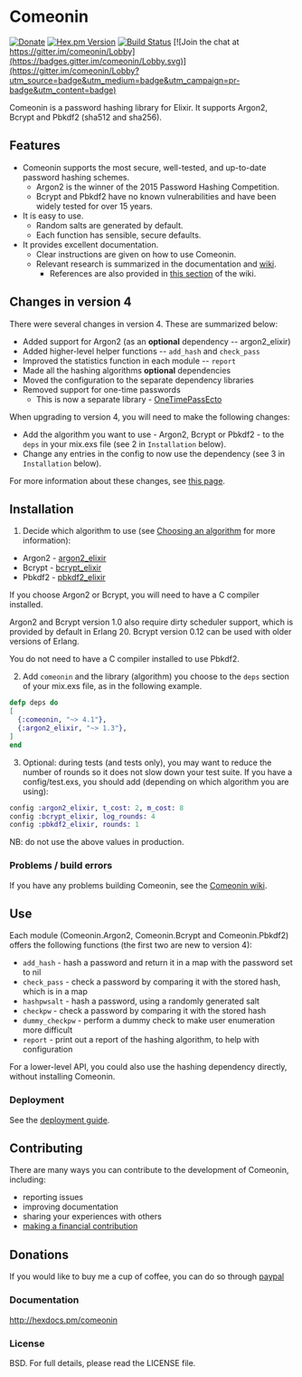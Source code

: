 # Comeonin

[![Donate](https://img.shields.io/badge/Donate-PayPal-green.svg)](https://www.paypal.me/alovedalongthe)
[![Hex.pm Version](http://img.shields.io/hexpm/v/comeonin.svg)](https://hex.pm/packages/comeonin)
[![Build Status](https://travis-ci.org/riverrun/comeonin.svg?branch=master)](https://travis-ci.org/riverrun/comeonin)
[![Join the chat at https://gitter.im/comeonin/Lobby](https://badges.gitter.im/comeonin/Lobby.svg)](https://gitter.im/comeonin/Lobby?utm_source=badge&utm_medium=badge&utm_campaign=pr-badge&utm_content=badge)

Comeonin is a password hashing library for Elixir. It supports Argon2,
Bcrypt and Pbkdf2 (sha512 and sha256).

## Features

* Comeonin supports the most secure, well-tested, and up-to-date password hashing schemes.
  * Argon2 is the winner of the 2015 Password Hashing Competition.
  * Bcrypt and Pbkdf2 have no known vulnerabilities and have been widely tested for over 15 years.
* It is easy to use.
  * Random salts are generated by default.
  * Each function has sensible, secure defaults.
* It provides excellent documentation.
  * Clear instructions are given on how to use Comeonin.
  * Relevant research is summarized in the documentation and [wiki](https://github.com/riverrun/comeonin/wiki).
    * References are also provided in [this section](https://github.com/riverrun/comeonin/wiki/References) of the wiki.

## Changes in version 4

There were several changes in version 4. These are summarized below:

* Added support for Argon2 (as an **optional** dependency -- argon2_elixir)
* Added higher-level helper functions -- `add_hash` and `check_pass`
* Improved the statistics function in each module -- `report`
* Made all the hashing algorithms **optional** dependencies
* Moved the configuration to the separate dependency libraries
* Removed support for one-time passwords
  * This is now a separate library - [OneTimePassEcto]("https://github.com/riverrun/one_time_pass_ecto")

When upgrading to version 4, you will need to make the following changes:

* Add the algorithm you want to use - Argon2, Bcrypt or Pbkdf2 - to
the `deps` in your mix.exs file (see 2 in `Installation` below).
* Change any entries in the config to now use the dependency
(see 3 in `Installation` below).

For more information about these changes, see
[this page](https://riverrun.github.io/projects/comeonin/2017/09/03/comeonin-v4.html).

## Installation

1. Decide which algorithm to use (see
[Choosing an algorithm](https://github.com/riverrun/comeonin/wiki/Choosing-the-password-hashing-algorithm)
for more information):

* Argon2 - [argon2_elixir](https://github.com/riverrun/argon2_elixir)
* Bcrypt - [bcrypt_elixir](https://github.com/riverrun/bcrypt_elixir)
* Pbkdf2 - [pbkdf2_elixir](https://github.com/riverrun/pbkdf2_elixir)

If you choose Argon2 or Bcrypt, you will need to have a C compiler installed.

Argon2 and Bcrypt version 1.0 also require dirty scheduler support, which
is provided by default in Erlang 20. Bcrypt version 0.12 can be used with
older versions of Erlang.

You do not need to have a C compiler installed to use Pbkdf2.

2. Add `comeonin` and the library (algorithm) you choose to the `deps` section
of your mix.exs file, as in the following example.

```elixir
defp deps do
[
  {:comeonin, "~> 4.1"},
  {:argon2_elixir, "~> 1.3"},
]
end
```

3. Optional: during tests (and tests only), you may want to reduce the number of rounds
so it does not slow down your test suite. If you have a config/test.exs, you should
add (depending on which algorithm you are using):

```elixir
config :argon2_elixir, t_cost: 2, m_cost: 8
config :bcrypt_elixir, log_rounds: 4
config :pbkdf2_elixir, rounds: 1
```

NB: do not use the above values in production.

### Problems / build errors

If you have any problems building Comeonin, see the
[Comeonin wiki](https://github.com/riverrun/comeonin/wiki/Requirements).

## Use

Each module (Comeonin.Argon2, Comeonin.Bcrypt and Comeonin.Pbkdf2) offers the
following functions (the first two are new to version 4):

* `add_hash` - hash a password and return it in a map with the password set to nil
* `check_pass` - check a password by comparing it with the stored hash, which is in a map
* `hashpwsalt` - hash a password, using a randomly generated salt
* `checkpw` - check a password by comparing it with the stored hash
* `dummy_checkpw` - perform a dummy check to make user enumeration more difficult
* `report` - print out a report of the hashing algorithm, to help with configuration

For a lower-level API, you could also use the hashing dependency directly,
without installing Comeonin.

### Deployment

See the [deployment guide](https://github.com/riverrun/comeonin/wiki/Deployment).

## Contributing

There are many ways you can contribute to the development of Comeonin, including:

* reporting issues
* improving documentation
* sharing your experiences with others
* [making a financial contribution](#donations)

## Donations

If you would like to buy me a cup of coffee, you can
do so through [paypal](https://www.paypal.me/alovedalongthe)

### Documentation

http://hexdocs.pm/comeonin

### License

BSD. For full details, please read the LICENSE file.
